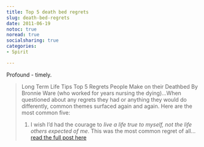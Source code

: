 ```yaml
---
title: Top 5 death bed regrets
slug: death-bed-regrets
date: 2011-06-19
notoc: true
noread: true
socialsharing: true
categories: 
- Spirit

---
```

Profound - timely.

> Long Term Life Tips Top 5 Regrets People Make on their Deathbed By Bronnie Ware (who worked for years nursing the dying)...When questioned about any regrets they had or anything they would do differently, common themes surfaced again and again. Here are the most common five: 
> 1. I wish I&#x2019;d had the courage to _live a life true to myself, not the life others expected of me_. This was the most common regret of all&#x2026;
> [read the full post here][tumblr]

[tumblr]: http://longtermtips.tumblr.com/post/6138846847/top-5-regrets-people-make-on-their-deathbed
